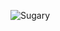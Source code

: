 ![Sugary](https://user-images.githubusercontent.com/106509901/188436107-6540bf3d-7c46-4b86-a253-0f55947327f3.jpg)
